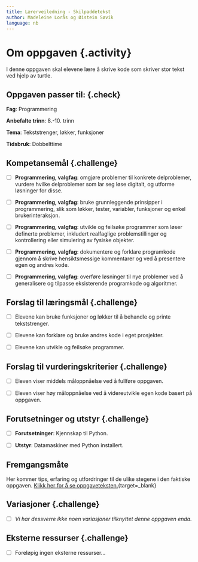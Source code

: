 ```yaml
---
title: Lærerveiledning - Skilpaddetekst
author: Madeleine Lorås og Øistein Søvik
language: nb
---
```



# Om oppgaven {.activity}

I denne oppgaven skal elevene lære å skrive kode som skriver stor tekst ved
hjelp av turtle.

## Oppgaven passer til: {.check}

__Fag__: Programmering

__Anbefalte trinn__: 8.-10. trinn

__Tema__: Tekststrenger, løkker, funksjoner

__Tidsbruk__: Dobbelttime

## Kompetansemål {.challenge}

- [ ] __Programmering, valgfag__: omgjøre problemer til konkrete delproblemer,
  vurdere hvilke delproblemer som lar seg løse digitalt, og utforme løsninger
  for disse.

- [ ] __Programmering, valgfag__: bruke grunnleggende prinsipper i
  programmering, slik som løkker, tester, variabler, funksjoner og enkel
  brukerinteraksjon.

- [ ] __Programmering, valgfag__: utvikle og feilsøke programmer som løser
  definerte problemer, inkludert realfaglige problemstillinger og kontrollering
  eller simulering av fysiske objekter.

- [ ] __Programmering, valgfag__: dokumentere og forklare programkode gjennom å
  skrive hensiktsmessige kommentarer og ved å presentere egen og andres kode.

- [ ] __Programmering, valgfag__: overføre løsninger til nye problemer ved å
  generalisere og tilpasse eksisterende programkode og algoritmer.

## Forslag til læringsmål {.challenge}

- [ ] Elevene kan bruke funksjoner og løkker til å behandle og printe
  tekststrenger.

- [ ] Elevene kan forklare og bruke andres kode i eget prosjekter.

- [ ] Elevene kan utvikle og feilsøke programmer.

## Forslag til vurderingskriterier {.challenge}

- [ ] Eleven viser middels måloppnåelse ved å fullføre oppgaven.

- [ ] Eleven viser høy måloppnåelse ved å videreutvikle egen kode basert på
  oppgaven.

## Forutsetninger og utstyr {.challenge}

- [ ] __Forutsetninger__: Kjennskap til Python.

- [ ] __Utstyr__: Datamaskiner med Python installert.

## Fremgangsmåte

Her kommer tips, erfaring og utfordringer til de ulike stegene i den faktiske
oppgaven. [Klikk her for å se
oppgaveteksten.](../skilpaddetekst/skilpaddetekst.html){target=_blank}

## Variasjoner {.challenge}

- [ ] _Vi har dessverre ikke noen variasjoner tilknyttet denne oppgaven enda._

## Eksterne ressurser {.challenge}

- [ ] Foreløpig ingen eksterne ressurser...
